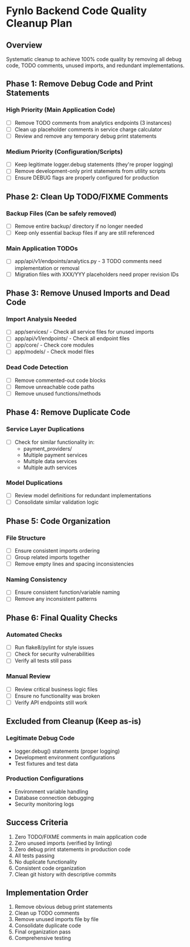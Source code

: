 # Fynlo Backend Code Quality Cleanup Plan

## Overview
Systematic cleanup to achieve 100% code quality by removing all debug code, TODO comments, unused imports, and redundant implementations.

## Phase 1: Remove Debug Code and Print Statements

### High Priority (Main Application Code)
- [ ] Remove TODO comments from analytics endpoints (3 instances)
- [ ] Clean up placeholder comments in service charge calculator
- [ ] Review and remove any temporary debug print statements

### Medium Priority (Configuration/Scripts)
- [ ] Keep legitimate logger.debug statements (they're proper logging)
- [ ] Remove development-only print statements from utility scripts
- [ ] Ensure DEBUG flags are properly configured for production

## Phase 2: Clean Up TODO/FIXME Comments

### Backup Files (Can be safely removed)
- [ ] Remove entire backup/ directory if no longer needed
- [ ] Keep only essential backup files if any are still referenced

### Main Application TODOs
- [ ] app/api/v1/endpoints/analytics.py - 3 TODO comments need implementation or removal
- [ ] Migration files with XXX/YYY placeholders need proper revision IDs

## Phase 3: Remove Unused Imports and Dead Code

### Import Analysis Needed
- [ ] app/services/ - Check all service files for unused imports
- [ ] app/api/v1/endpoints/ - Check all endpoint files  
- [ ] app/core/ - Check core modules
- [ ] app/models/ - Check model files

### Dead Code Detection
- [ ] Remove commented-out code blocks
- [ ] Remove unreachable code paths
- [ ] Remove unused functions/methods

## Phase 4: Remove Duplicate Code

### Service Layer Duplications
- [ ] Check for similar functionality in:
  - payment_providers/
  - Multiple payment services
  - Multiple data services
  - Multiple auth services

### Model Duplications
- [ ] Review model definitions for redundant implementations
- [ ] Consolidate similar validation logic

## Phase 5: Code Organization

### File Structure
- [ ] Ensure consistent imports ordering
- [ ] Group related imports together
- [ ] Remove empty lines and spacing inconsistencies

### Naming Consistency
- [ ] Ensure consistent function/variable naming
- [ ] Remove any inconsistent patterns

## Phase 6: Final Quality Checks

### Automated Checks
- [ ] Run flake8/pylint for style issues
- [ ] Check for security vulnerabilities
- [ ] Verify all tests still pass

### Manual Review
- [ ] Review critical business logic files
- [ ] Ensure no functionality was broken
- [ ] Verify API endpoints still work

## Excluded from Cleanup (Keep as-is)

### Legitimate Debug Code
- logger.debug() statements (proper logging)
- Development environment configurations
- Test fixtures and test data

### Production Configurations
- Environment variable handling
- Database connection debugging
- Security monitoring logs

## Success Criteria

1. Zero TODO/FIXME comments in main application code
2. Zero unused imports (verified by linting)
3. Zero debug print statements in production code
4. All tests passing
5. No duplicate functionality
6. Consistent code organization
7. Clean git history with descriptive commits

## Implementation Order

1. Remove obvious debug print statements
2. Clean up TODO comments
3. Remove unused imports file by file
4. Consolidate duplicate code
5. Final organization pass
6. Comprehensive testing